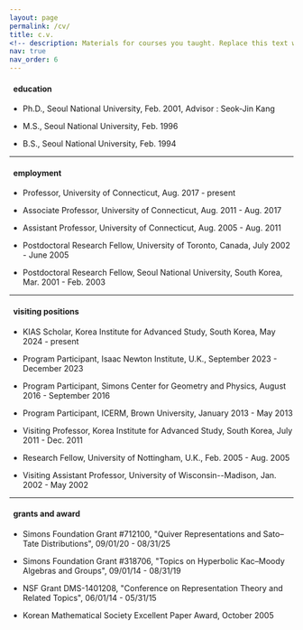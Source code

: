 ```yaml
---
layout: page
permalink: /cv/
title: c.v.
<!-- description: Materials for courses you taught. Replace this text with your description. -->
nav: true
nav_order: 6
---
```



<h4>&nbsp; education</h4>

<ul>

<li><p>Ph.D., Seoul National University, Feb.
2001, Advisor : Seok-Jin Kang</p></li>

<li><p>M.S., Seoul National University,
Feb. 1996 </p></li>

<li><p>B.S., Seoul National University,
Feb. 1994 </p></li>

</ul>

<hr>

<h4>&nbsp; employment</h4>

<ul>

<li><p>Professor, University of Connecticut, Aug. 2017 - present</p></li>

<li><p>Associate Professor, University of Connecticut, Aug. 2011 - Aug. 2017</p></li>

<li><p>Assistant Professor, University of Connecticut, Aug. 2005 - Aug. 2011</p></li>

<li><p>Postdoctoral Research Fellow, University of Toronto, Canada, July 2002 - June 2005</p></li>

<li><p>Postdoctoral Research Fellow, Seoul National University, South Korea, Mar. 2001 - Feb. 2003</p></li>

</ul>


<hr>

<h4>&nbsp; visiting positions</h4>

<ul>
<li><p>KIAS Scholar, Korea Institute for Advanced Study, South Korea, May 2024 - present</p></li>
<li><p>Program Participant, Isaac Newton Institute, U.K., September 2023 - December 2023</p></li> 
<li><p>Program Participant, Simons Center for Geometry and Physics, August 2016 - September 2016</p></li>
<li><p>Program Participant, ICERM, Brown University, January 2013 - May 2013</p></li>
  
<li><p>Visiting Professor, Korea Institute for Advanced Study, South Korea, July 2011 - Dec. 2011</p></li>

<li><p>Research Fellow, University of Nottingham, U.K., Feb. 2005 - Aug. 2005</p></li>

<li><p>Visiting Assistant Professor, University of Wisconsin--Madison, Jan. 2002 - May 2002</p></li>

</ul>

<hr>

<h4>&nbsp; grants and award</h4>

<ul>
<li><p>Simons Foundation Grant #712100, "Quiver Representations and Sato&ndash;Tate Distributions", 09/01/20 - 08/31/25</p></li>

<li><p>Simons Foundation Grant #318706, "Topics on Hyperbolic Kac&ndash;Moody Algebras and Groups", 09/01/14 - 08/31/19</p></li>

<li><p>NSF Grant DMS-1401208, "Conference on 
Representation Theory and Related 
Topics", 06/01/14 - 05/31/15</p></li>

<li><p>Korean Mathematical Society Excellent Paper Award, October 2005</p></li>
</ul>



